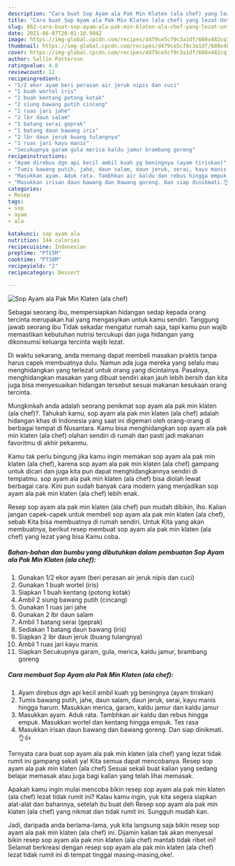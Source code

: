 ```yaml
---
description: "Cara buat Sop Ayam ala Pak Min Klaten (ala chef) yang lezat Untuk Jualan"
title: "Cara buat Sop Ayam ala Pak Min Klaten (ala chef) yang lezat Untuk Jualan"
slug: 862-cara-buat-sop-ayam-ala-pak-min-klaten-ala-chef-yang-lezat-untuk-jualan
date: 2021-06-07T20:01:10.994Z
image: https://img-global.cpcdn.com/recipes/d479ce5cf9c3a1df/680x482cq70/sop-ayam-ala-pak-min-klaten-ala-chef-foto-resep-utama.jpg
thumbnail: https://img-global.cpcdn.com/recipes/d479ce5cf9c3a1df/680x482cq70/sop-ayam-ala-pak-min-klaten-ala-chef-foto-resep-utama.jpg
cover: https://img-global.cpcdn.com/recipes/d479ce5cf9c3a1df/680x482cq70/sop-ayam-ala-pak-min-klaten-ala-chef-foto-resep-utama.jpg
author: Sallie Patterson
ratingvalue: 4.8
reviewcount: 12
recipeingredient:
- "1/2 ekor ayam beri perasan air jeruk nipis dan cuci"
- "1 buah wortel iris"
- "1 buah kentang potong kotak"
- "2 siung bawang putih cincang"
- "1 ruas jari jahe"
- "2 lbr daun salam"
- "1 batang serai geprak"
- "1 batang daun bawang iris"
- "2 lbr daun jeruk buang tulangnya"
- "1 ruas jari kayu manis"
- "Secukupnya garam gula merica kaldu jamur brambang goreng"
recipeinstructions:
- "Ayam direbus dgn api kecil ambil kuah yg beningnya (ayam tiriskan)"
- "Tumis bawang putih, jahe, daun salam, daun jeruk, serai, kayu manis hingga harum. Masukkan merica, garam, kaldu jamur dan kaldu jamur"
- "Masukkan ayam. Aduk rata. Tambhkan air kaldu dan rebus hingga empuk. Masukkan wortel dan kentang hingga empuk. Tes rasa"
- "Masukkan irisan daun bawang dan bawang goreng. Dan siap dinikmati.👌👍"
categories:
- Resep
tags:
- sop
- ayam
- ala

katakunci: sop ayam ala 
nutrition: 144 calories
recipecuisine: Indonesian
preptime: "PT15M"
cooktime: "PT38M"
recipeyield: "2"
recipecategory: Dessert

---
```



![Sop Ayam ala Pak Min Klaten (ala chef)](https://img-global.cpcdn.com/recipes/d479ce5cf9c3a1df/680x482cq70/sop-ayam-ala-pak-min-klaten-ala-chef-foto-resep-utama.jpg)

Sebagai seorang ibu, mempersiapkan hidangan sedap kepada orang tercinta merupakan hal yang mengasyikan untuk kamu sendiri. Tanggung jawab seorang ibu Tidak sekadar mengatur rumah saja, tapi kamu pun wajib memastikan kebutuhan nutrisi tercukupi dan juga hidangan yang dikonsumsi keluarga tercinta wajib lezat.

Di waktu  sekarang, anda memang dapat membeli masakan praktis tanpa harus capek membuatnya dulu. Namun ada juga mereka yang selalu mau menghidangkan yang terlezat untuk orang yang dicintainya. Pasalnya, menghidangkan masakan yang dibuat sendiri akan jauh lebih bersih dan kita juga bisa menyesuaikan hidangan tersebut sesuai makanan kesukaan orang tercinta. 



Mungkinkah anda adalah seorang penikmat sop ayam ala pak min klaten (ala chef)?. Tahukah kamu, sop ayam ala pak min klaten (ala chef) adalah hidangan khas di Indonesia yang saat ini digemari oleh orang-orang di berbagai tempat di Nusantara. Kamu bisa menghidangkan sop ayam ala pak min klaten (ala chef) olahan sendiri di rumah dan pasti jadi makanan favoritmu di akhir pekanmu.

Kamu tak perlu bingung jika kamu ingin memakan sop ayam ala pak min klaten (ala chef), karena sop ayam ala pak min klaten (ala chef) gampang untuk dicari dan juga kita pun dapat menghidangkannya sendiri di tempatmu. sop ayam ala pak min klaten (ala chef) bisa diolah lewat berbagai cara. Kini pun sudah banyak cara modern yang menjadikan sop ayam ala pak min klaten (ala chef) lebih enak.

Resep sop ayam ala pak min klaten (ala chef) pun mudah dibikin, lho. Kalian jangan capek-capek untuk membeli sop ayam ala pak min klaten (ala chef), sebab Kita bisa membuatnya di rumah sendiri. Untuk Kita yang akan membuatnya, berikut resep membuat sop ayam ala pak min klaten (ala chef) yang lezat yang bisa Kamu coba.

<!--inarticleads1-->

##### Bahan-bahan dan bumbu yang dibutuhkan dalam pembuatan Sop Ayam ala Pak Min Klaten (ala chef):

1. Gunakan 1/2 ekor ayam (beri perasan air jeruk nipis dan cuci)
1. Gunakan 1 buah wortel (iris)
1. Siapkan 1 buah kentang (potong kotak)
1. Ambil 2 siung bawang putih (cincang)
1. Gunakan 1 ruas jari jahe
1. Gunakan 2 lbr daun salam
1. Ambil 1 batang serai (geprak)
1. Sediakan 1 batang daun bawang (iris)
1. Siapkan 2 lbr daun jeruk (buang tulangnya)
1. Ambil 1 ruas jari kayu manis
1. Siapkan Secukupnya garam, gula, merica, kaldu jamur, brambang goreng




<!--inarticleads2-->

##### Cara membuat Sop Ayam ala Pak Min Klaten (ala chef):

1. Ayam direbus dgn api kecil ambil kuah yg beningnya (ayam tiriskan)
1. Tumis bawang putih, jahe, daun salam, daun jeruk, serai, kayu manis hingga harum. Masukkan merica, garam, kaldu jamur dan kaldu jamur
1. Masukkan ayam. Aduk rata. Tambhkan air kaldu dan rebus hingga empuk. Masukkan wortel dan kentang hingga empuk. Tes rasa
1. Masukkan irisan daun bawang dan bawang goreng. Dan siap dinikmati.👌👍




Ternyata cara buat sop ayam ala pak min klaten (ala chef) yang lezat tidak rumit ini gampang sekali ya! Kita semua dapat mencobanya. Resep sop ayam ala pak min klaten (ala chef) Sesuai sekali buat kalian yang sedang belajar memasak atau juga bagi kalian yang telah lihai memasak.

Apakah kamu ingin mulai mencoba bikin resep sop ayam ala pak min klaten (ala chef) lezat tidak rumit ini? Kalau kamu ingin, yuk kita segera siapkan alat-alat dan bahannya, setelah itu buat deh Resep sop ayam ala pak min klaten (ala chef) yang nikmat dan tidak rumit ini. Sungguh mudah kan. 

Jadi, daripada anda berlama-lama, yuk kita langsung saja bikin resep sop ayam ala pak min klaten (ala chef) ini. Dijamin kalian tak akan menyesal bikin resep sop ayam ala pak min klaten (ala chef) mantab tidak ribet ini! Selamat berkreasi dengan resep sop ayam ala pak min klaten (ala chef) lezat tidak rumit ini di tempat tinggal masing-masing,oke!.

